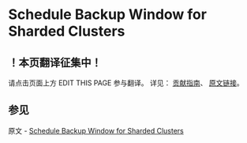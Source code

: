 # Schedule Backup Window for Sharded Clusters

## ！本页翻译征集中！

请点击页面上方 EDIT THIS PAGE 参与翻译。
详见：
[贡献指南]( https://github.com/JinMuInfo/MongoDB-Manual-zh/blob/master/CONTRIBUTING.md )、
[原文链接](  https://docs.mongodb.com/manual/tutorial/schedule-backup-window-for-sharded-clusters/  )。

## 参见

原文 - [Schedule Backup Window for Sharded Clusters]( https://docs.mongodb.com/manual/tutorial/schedule-backup-window-for-sharded-clusters/ )

